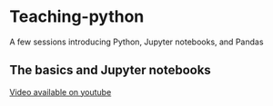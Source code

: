 # Teaching-python
A few sessions introducing Python, Jupyter notebooks, and Pandas

## The basics and Jupyter notebooks
[Video available on youtube](https://youtu.be/DtVUgC5uNLI)
